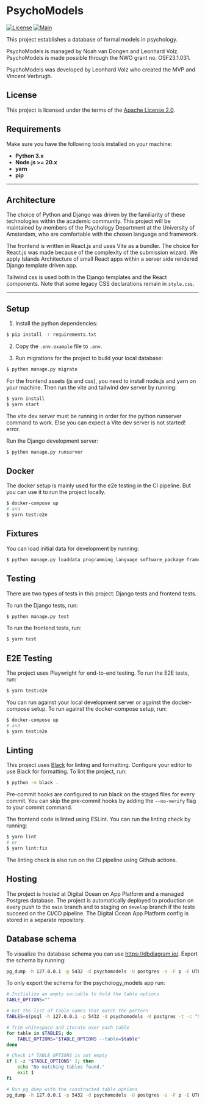 # PsychoModels

[![License](https://img.shields.io/badge/license-Apache%202.0-blue.svg)](LICENSE)
[![Main](https://github.com/PsychoModels/psychomodels/actions/workflows/main.yml/badge.svg)](https://github.com/PsychoModels/psychomodels/actions/workflows/main.yml)


This project establishes a database of formal models in psychology.

PsychoModels is managed by Noah van Dongen and Leonhard Volz. PsychoModels is made possible through the NWO grant no.
OSF23.1.031.

PsychoModels was developed by Leonhard Volz who created the MVP and Vincent Verbrugh.


## License

This project is licensed under the terms of the [Apache License 2.0](LICENSE).

## Requirements

Make sure you have the following tools installed on your machine:

- **Python 3.x**
- **Node.js >= 20.x**
- **yarn**
- **pip**

---

## Architecture

The choice of Python and Django was driven by the familiarity of these technologies within the academic community.
This project will be maintained by members of the Psychology Department at the University of Amsterdam, who are comfortable with the chosen language and framework.

The frontend is written in React.js and uses Vite as a bundler. The choice for React.js was made because of the complexity of the submission wizard. We apply Islands Architecture of small React apps within a server side rendered Django template driven app.

Tailwind css is used both in the Django templates and the React components. Note that some legacy CSS declarations remain in `style.css`.

---

## Setup

1. Install the python dependencies:

```bash
$ pip install -r requirements.txt
```

2. Copy the `.env.example` file to `.env`.


3. Run migrations for the project to build your local database:

```bash
$ python manage.py migrate
```

For the frontend assets (js and css), you need to install node.js and yarn on your machine. Then run the vite and
tailwind dev server by running:

```bash
$ yarn install
$ yarn start
```

The vite dev server must be running in order for the python runserver command to work. Else you can expect a Vite dev
server is not started! error.

Run the Django development server:

```bash
$ python manage.py runserver
```

## Docker

The docker setup is mainly used for the e2e testing in the CI pipeline. But you can use it to run the project locally.

```bash
$ docker-compose up
# and
$ yarn test:e2e
```


## Fixtures

You can load initial data for development by running:

```bash
$ python manage.py loaddata programming_language software_package framework psychology_discipline variable
```

## Testing

There are two types of tests in this project: Django tests and frontend tests.

To run the Django tests, run:

```bash
$ python manage.py test
```

To run the frontend tests, run:

```bash
$ yarn test
```

## E2E Testing

The project uses Playwright for end-to-end testing. To run the E2E tests, run:

```bash
$ yarn test:e2e
```

You can run against your local development server or against the docker-compose setup. To run against the docker-compose
setup, run:

```bash
$ docker-compose up
# and
$ yarn test:e2e
```

## Linting

This project uses [Black]((https://github.com/psf/black)) for linting and formatting. Configure your editor to use Black
for formatting. To lint the project, run:

```bash
$ python -m black .
```

Pre-commit hooks are configured to run black on the staged files for every commit. You can skip the pre-commit hooks by
adding the `--no-verify` flag to your commit command.

The frontend code is linted using ESLint. You can run the linting check by running:

```bash
$ yarn lint
# or
$ yarn lint:fix
```

The linting check is also run on the CI pipeline using Github actions.

## Hosting

The project is hosted at Digital Ocean on App Platform and a managed Postgres database. The project is automatically
deployed to production on every push to the `main` branch and to staging on `develop` branch if the tests succeed on the CI/CD pipeline.
The Digital Ocean App Platform config is stored in a separate repository.


## Database schema

To visualize the database schema you can use https://dbdiagram.io/. Export the schema by running:

```bash
pg_dump -h 127.0.0.1 -p 5432 -d psychomodels -U postgres -s -F p -E UTF-8 -f schema.sql
```

To only export the schema for the psychology_models app run:

```bash
# Initialize an empty variable to hold the table options
TABLE_OPTIONS=""

# Get the list of table names that match the pattern
TABLES=$(psql -h 127.0.0.1 -p 5432 -d psychomodels -U postgres -t -c "SELECT tablename FROM pg_tables WHERE tablename LIKE 'psychology_models_%';")

# Trim whitespace and iterate over each table
for table in $TABLES; do
    TABLE_OPTIONS="$TABLE_OPTIONS --table=$table"
done

# Check if TABLE_OPTIONS is not empty
if [ -z "$TABLE_OPTIONS" ]; then
    echo "No matching tables found."
    exit 1
fi

# Run pg_dump with the constructed table options
pg_dump -h 127.0.0.1 -p 5432 -d psychomodels -U postgres -s -F p -E UTF-8 -f schema.sql $TABLE_OPTIONS
```
